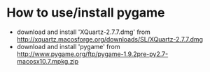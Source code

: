# How to use/install pygame

- download and install 'XQuartz-2.7.7.dmg' from http://xquartz.macosforge.org/downloads/SL/XQuartz-2.7.7.dmg
- download and install 'pygame' from http://www.pygame.org/ftp/pygame-1.9.2pre-py2.7-macosx10.7.mpkg.zip